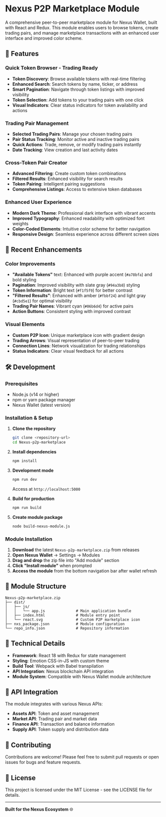 # Nexus P2P Marketplace Module

A comprehensive peer-to-peer marketplace module for Nexus Wallet, built with React and Redux. This module enables users to browse tokens, create trading pairs, and manage marketplace transactions with an enhanced user interface and improved color scheme.

## 🚀 Features

### **Quick Token Browser - Trading Ready**
- **Token Discovery**: Browse available tokens with real-time filtering
- **Enhanced Search**: Search tokens by name, ticker, or address
- **Smart Pagination**: Navigate through token listings with improved visibility
- **Token Selection**: Add tokens to your trading pairs with one click
- **Visual Indicators**: Clear status indicators for token availability and actions

### **Trading Pair Management**
- **Selected Trading Pairs**: Manage your chosen trading pairs
- **Pair Status Tracking**: Monitor active and inactive trading pairs
- **Quick Actions**: Trade, remove, or modify trading pairs instantly
- **Date Tracking**: View creation and last activity dates

### **Cross-Token Pair Creator**
- **Advanced Filtering**: Create custom token combinations
- **Filtered Results**: Enhanced visibility for search results
- **Token Pairing**: Intelligent pairing suggestions
- **Comprehensive Listings**: Access to extensive token databases

### **Enhanced User Experience**
- **Modern Dark Theme**: Professional dark interface with vibrant accents
- **Improved Typography**: Enhanced readability with optimized font weights
- **Color-Coded Elements**: Intuitive color scheme for better navigation
- **Responsive Design**: Seamless experience across different screen sizes

## 🎨 Recent Enhancements

### **Color Improvements**
- **"Available Tokens"** text: Enhanced with purple accent (`#a78bfa`) and bold styling
- **Pagination**: Improved visibility with slate gray (`#94a3b8`) styling
- **Token Information**: Bright text (`#f1f5f9`) for better contrast
- **"Filtered Results"**: Enhanced with amber (`#fbbf24`) and light gray (`#cbd5e1`) for optimal visibility
- **Trading Pair Names**: Vibrant cyan (`#06b6d4`) for active pairs
- **Action Buttons**: Consistent styling with improved contrast

### **Visual Elements**
- **Custom P2P Icon**: Unique marketplace icon with gradient design
- **Trading Arrows**: Visual representation of peer-to-peer trading
- **Connection Lines**: Network visualization for trading relationships
- **Status Indicators**: Clear visual feedback for all actions

## 🛠️ Development

### **Prerequisites**
- Node.js (v14 or higher)
- npm or yarn package manager
- Nexus Wallet (latest version)

### **Installation & Setup**

1. **Clone the repository**
   ```bash
   git clone <repository-url>
   cd Nexus-p2p-marketplace
   ```

2. **Install dependencies**
   ```bash
   npm install
   ```

3. **Development mode**
   ```bash
   npm run dev
   ```
   Access at `http://localhost:5000`

4. **Build for production**
   ```bash
   npm run build
   ```

5. **Create module package**
   ```bash
   node build-nexus-module.js
   ```

### **Module Installation**

1. **Download** the latest `Nexus-p2p-marketplace.zip` from releases
2. **Open Nexus Wallet** → Settings → Modules
3. **Drag and drop** the zip file into "Add module" section
4. **Click "Install module"** when prompted
5. **Access the module** from the bottom navigation bar after wallet refresh

## 📁 Module Structure

```
Nexus-p2p-marketplace.zip
├── dist/
│   ├── js/
│   │   └── app.js              # Main application bundle
│   ├── index.html              # Module entry point
│   └── react.svg               # Custom P2P marketplace icon
├── nxs_package.json            # Module configuration
└── repo_info.json              # Repository information
```

## 🔧 Technical Details

- **Framework**: React 18 with Redux for state management
- **Styling**: Emotion CSS-in-JS with custom theme
- **Build Tool**: Webpack with Babel transpilation
- **API Integration**: Nexus blockchain API integration
- **Module System**: Compatible with Nexus Wallet module architecture

## 📝 API Integration

The module integrates with various Nexus APIs:
- **Assets API**: Token and asset management
- **Market API**: Trading pair and market data
- **Finance API**: Transaction and balance information
- **Supply API**: Token supply and distribution data

## 🤝 Contributing

Contributions are welcome! Please feel free to submit pull requests or open issues for bugs and feature requests.

## 📄 License

This project is licensed under the MIT License - see the LICENSE file for details.

---

**Built for the Nexus Ecosystem** 🌐
